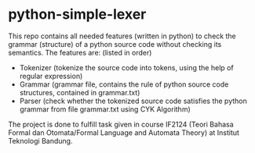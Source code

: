 # python-simple-lexer

This repo contains all needed features (written in python) to check the grammar (structure) of a python source code without checking its semantics.
The features are: (listed in order)
  * Tokenizer (tokenize the source code into tokens, using the help of regular expression)
  * Grammar (grammar file, contains the rule of python source code structures, contained in grammar.txt)
  * Parser (check whether the tokenized source code satisfies the python grammar from file grammar.txt using CYK Algorithm)
 
The project is done to fulfill task given in course IF2124 (Teori Bahasa Formal dan Otomata/Formal Language and Automata Theory) at Institut Teknologi Bandung.
 
